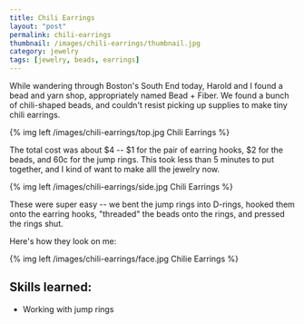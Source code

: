 ```yaml
---
title: Chili Earrings
layout: "post"
permalink: chili-earrings
thumbnail: /images/chili-earrings/thumbnail.jpg
category: jewelry
tags: [jewelry, beads, earrings]
---
```


While wandering through Boston's South End today, Harold and I found a bead and yarn shop, appropriately named Bead + Fiber. We found a bunch of chili-shaped beads, and couldn't resist picking up supplies to make tiny chili earrings.

{% img left /images/chili-earrings/top.jpg Chili Earrings %}

The total cost was about $4 -- $1 for the pair of earring hooks, $2 for the beads, and 60c for the jump rings. This took less than 5 minutes to put together, and I kind of want to make alll the jewelry now.

{% img left /images/chili-earrings/side.jpg Chili Earrings %}

These were super easy -- we bent the jump rings into D-rings, hooked them onto the earring hooks, "threaded" the beads onto the rings, and pressed the rings shut.

Here's how they look on me:

{% img left /images/chili-earrings/face.jpg Chilie Earrings %}

## Skills learned:

- Working with jump rings
